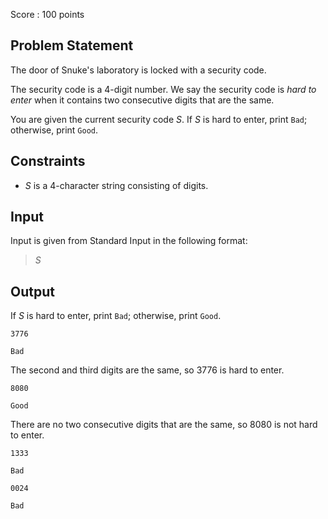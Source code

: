 Score : $100$ points

## Problem Statement

The door of Snuke's laboratory is locked with a security code.

The security code is a $4$-digit number. We say the security code is *hard to enter* when it contains two consecutive digits that are the same.

You are given the current security code $S$. If $S$ is hard to enter, print `Bad`; otherwise, print `Good`.

## Constraints

- $S$ is a $4$-character string consisting of digits.

## Input

Input is given from Standard Input in the following format:

> $S$

## Output

If $S$ is hard to enter, print `Bad`; otherwise, print `Good`.

```input1
3776
```

```output1
Bad
```

The second and third digits are the same, so $3776$ is hard to enter.

```input2
8080
```

```output2
Good
```

There are no two consecutive digits that are the same, so $8080$ is not hard to enter.

```input3
1333
```

```output3
Bad
```

```input4
0024
```

```output4
Bad
```